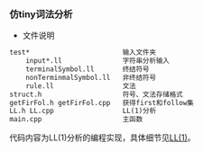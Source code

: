 ### 仿tiny词法分析

- 文件说明

```txt
test*                       输入文件夹
    input*.ll               字符串分析输入
    terminalSymbol.ll       终结符号
    nonTerminmalSymbol.ll   非终结符号
    rule.ll                 文法
struct.h                    符号、文法存储格式
getFirFol.h getFirFol.cpp   获得first和follow集
LL.h LL.cpp                 LL(1)分析
main.cpp                    主函数
```

代码内容为LL(1)分析的编程实现，具体细节见[LL(1)](https://blog.csdn.net/qq_34194662/article/details/79832758)。